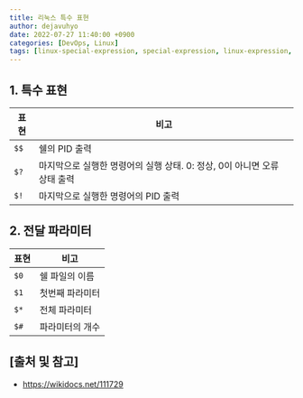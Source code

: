 ```yaml
---
title: 리눅스 특수 표현
author: dejavuhyo
date: 2022-07-27 11:40:00 +0900
categories: [DevOps, Linux]
tags: [linux-special-expression, special-expression, linux-expression, 리눅스-특수-표현, 특수-표현, 리눅스-표현]
---
```


## 1. 특수 표현

| 표현 | 비고 |
|-----|-----|
| `$$` | 쉘의 PID 출력 |
| `$?` | 마지막으로 실행한 명령어의 실행 상태. 0: 정상, 0이 아니면 오류 상태 출력 |
| `$!` | 마지막으로 실행한 명령어의 PID 출력 |


## 2. 전달 파라미터

| 표현 | 비고 |
|-----|-----|
| `$0` | 쉘 파일의 이름 |
| `$1` | 첫번째 파라미터 |
| `$*` | 전체 파라미터 |
| `$#` | 파라미터의 개수 |

## [출처 및 참고]
* <https://wikidocs.net/111729>
